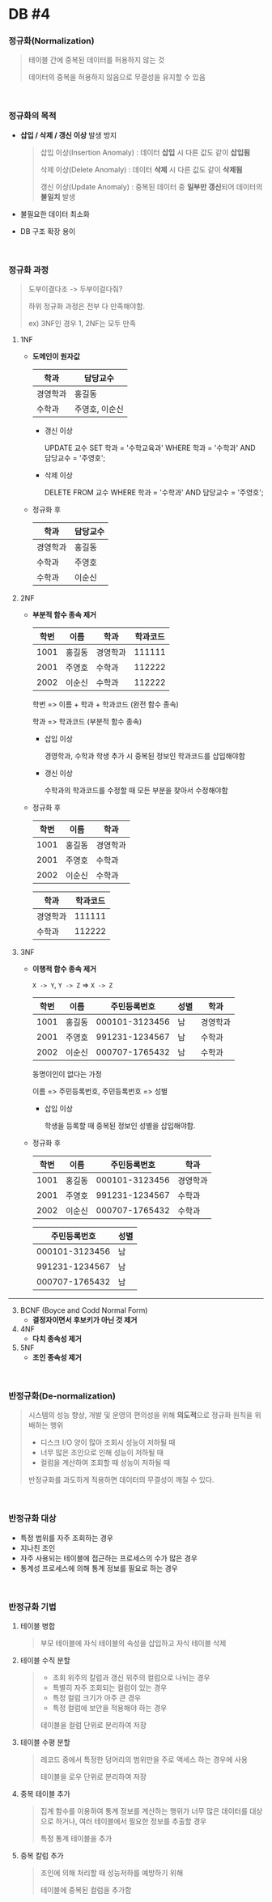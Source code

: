 # DB #4

### 정규화(Normalization)

> 테이블 간에 중복된 데이터를 허용하지 않는 것
>
> 데이터의 중복을 허용하지 않음으로 무결성을 유지할 수 있음

<br>

### 정규화의 목적

- **삽입 / 삭제 / 갱신 이상** 발생 방지

  > 삽입 이상(Insertion Anomaly) : 데이터 **삽입** 시 다른 값도 같이 **삽입됨**
  >
  > 삭제 이상(Delete Anomaly) : 데이터 **삭제** 시 다른 값도 같이 **삭제됨**
  >
  > 갱신 이상(Update Anomaly) : 중복된 데이터 중 **일부만 갱신**되어 데이터의 **불일치** 발생

- 불필요한 데이터 최소화

- DB 구조 확장 용이

<br>

### 정규화 과정

> 도부이결다조 -> 두부이걸다줘?
>
> 하위 정규화 과정은 전부 다 만족해야함.
>
> ex) 3NF인 경우 1, 2NF는 모두 만족

1. 1NF

   - **도메인이 원자값**

     | 학과     | 담당교수       |
     | -------- | -------------- |
     | 경영학과 | 홍길동         |
     | 수학과   | 주영호, 이순신 |

     - 갱신 이상

       UPDATE 교수 SET 학과 = '수학교육과' WHERE 학과 = '수학과' AND 담당교수 = '주영호';

     - 삭제 이상

       DELETE FROM 교수 WHERE 학과 = '수학과' AND 담당교수 = '주영호';

   - 정규화 후

     | 학과     | 담당교수 |
     | -------- | -------- |
     | 경영학과 | 홍길동   |
     | 수학과   | 주영호   |
     | 수학과   | 이순신   |

2. 2NF

   - **부분적 함수 종속 제거**

     | 학번 | 이름   | 학과     | 학과코드 |
     | ---- | ------ | -------- | -------- |
     | 1001 | 홍길동 | 경영학과 | 111111   |
     | 2001 | 주영호 | 수학과   | 112222   |
     | 2002 | 이순신 | 수학과   | 112222   |

     학번 => 이름 + 학과 + 학과코드 (완전 함수 종속)

     학과 => 학과코드 (부분적 함수 종속)

     - 삽입 이상

       경영학과, 수학과 학생 추가 시 중복된 정보인 학과코드를 삽입해야함

     - 갱신 이상

       수학과의 학과코드를 수정할 때 모든 부분을 찾아서 수정해야함

   - 정규화 후

     | 학번 | 이름   | 학과     |
     | ---- | ------ | -------- |
     | 1001 | 홍길동 | 경영학과 |
     | 2001 | 주영호 | 수학과   |
     | 2002 | 이순신 | 수학과   |

     | 학과     | 학과코드 |
     | -------- | -------- |
     | 경영학과 | 111111   |
     | 수학과   | 112222   |

3. 3NF

   - **이행적 함수 종속 제거**

     `X -> Y`, `Y -> Z` => `X -> Z`

     | 학번 | 이름   | 주민등록번호   | 성별 | 학과     |
     | ---- | ------ | -------------- | ---- | -------- |
     | 1001 | 홍길동 | 000101-3123456 | 남   | 경영학과 |
     | 2001 | 주영호 | 991231-1234567 | 남   | 수학과   |
     | 2002 | 이순신 | 000707-1765432 | 남   | 수학과   |

     동명이인이 없다는 가정

     이름 => 주민등록번호, 주민등록번호 => 성별

     - 삽입 이상

       학생을 등록할 때 중복된 정보인 성별을 삽입해야함.

   - 정규화 후

     | 학번 | 이름   | 주민등록번호   | 학과     |
     | ---- | ------ | -------------- | -------- |
     | 1001 | 홍길동 | 000101-3123456 | 경영학과 |
     | 2001 | 주영호 | 991231-1234567 | 수학과   |
     | 2002 | 이순신 | 000707-1765432 | 수학과   |

     | 주민등록번호   | 성별 |
     | -------------- | ---- |
     | 000101-3123456 | 남   |
     | 991231-1234567 | 남   |
     | 000707-1765432 | 남   |


---

3. BCNF (Boyce and Codd Normal Form)
   - **결정자이면서 후보키가 아닌 것 제거**
4. 4NF
   - **다치 종속성 제거**
5. 5NF
   - **조인 종속성 제거**

<br>

### 반정규화(De-normalization)

> 시스템의 성능 향상, 개발 및 운영의 편의성을 위해 **의도적**으로 정규화 원칙을 위배하는 행위
>
> - 디스크 I/O 양이 많아 조회시 성능이 저하될 때
> - 너무 많은 조인으로 인해 성능이 저하될 때
> - 컬럼을 계산하여 조회할 때 성능이 저하될 때
>
> 반정규화를 과도하게 적용하면 데이터의 무결성이 깨질 수 있다.

<br>

### 반정규화 대상

- 특정 범위를 자주 조회하는 경우
- 지나친 조인
- 자주 사용되는 테이블에 접근하는 프로세스의 수가 많은 경우
- 통계성 프로세스에 의해 통계 정보를 필요로 하는 경우

<br>

### 반정규화 기법

1. 테이블 병합

   > 부모 테이블에 자식 테이블의 속성을 삽입하고 자식 테이블 삭제

2. 테이블 수직 분할

   > - 조회 위주의 칼럼과 갱신 위주의 컬럼으로 나뉘는 경우
   > - 특별히 자주 조회되는 컬럼이 있는 경우
   > - 특정 컬럼 크기가 아주 큰 경우
   > - 특정 컬럼에 보안을 적용해야 하는 경우
   >
   > 테이블을 컬럼 단위로 분리하여 저장

3. 테이블 수평 분할

   > 레코드 중에서 특정한 덩어리의 범위만을 주로 액세스 하는 경우에 사용
   >
   > 테이블을 로우 단위로 분리하여 저장

4. 중복 테이블 추가

   > 집계 함수를 이용하여 통계 정보를 계산하는 행위가 너무 많은 데이터를 대상으로 하거나, 여러 테이블에서 필요한 정보를 추출할 경우
   >
   > 특정 통계 테이블을 추가

5. 중복 칼럼 추가

   > 조인에 의해 처리할 때 성능저하를 예방하기 위해
   >
   > 테이블에 중복된 컬럼을 추가함
